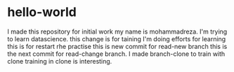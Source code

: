 # hello-world
I made this repository for initial work
my name is mohammadreza.
I'm trying to learn datascience.
this change is for taining
I'm doing efforts for learning
this is for restart rhe practise
this is new commit for read-new branch
this is the next commit for read-change branch.
I made branch-clone to train with clone
training in clone is interesting.
